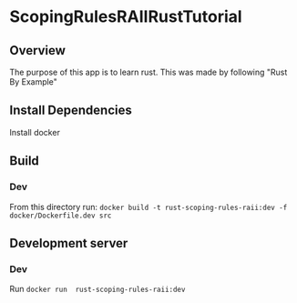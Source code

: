 # ScopingRulesRAIIRustTutorial

## Overview
The purpose of this app is to learn rust. This was made by following "Rust By Example"

## Install Dependencies
Install docker

## Build
### Dev
From this directory run: `docker build -t rust-scoping-rules-raii:dev -f docker/Dockerfile.dev src`

## Development server
### Dev
Run `docker run  rust-scoping-rules-raii:dev`